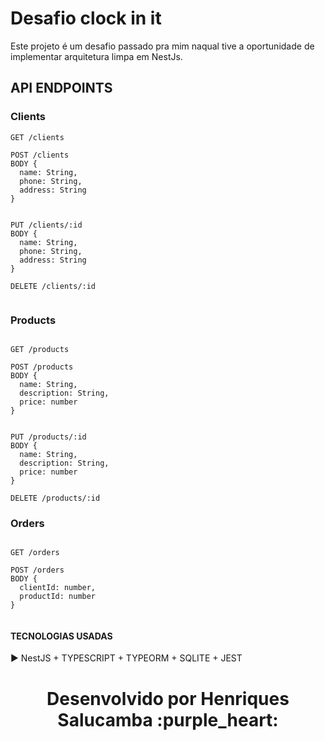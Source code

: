# Desafio clock in it

Este projeto é um desafio passado pra mim naqual tive a oportunidade de implementar arquitetura limpa em NestJs.

## API ENDPOINTS

### Clients

```
GET /clients

POST /clients
BODY {
  name: String,
  phone: String,
  address: String
}


PUT /clients/:id
BODY {
  name: String,
  phone: String,
  address: String
}

DELETE /clients/:id


```

### Products

```

GET /products

POST /products
BODY {
  name: String,
  description: String,
  price: number
}


PUT /products/:id
BODY {
  name: String,
  description: String,
  price: number
}

DELETE /products/:id
```

### Orders

```

GET /orders

POST /orders
BODY {
  clientId: number,
  productId: number
}


```

#### TECNOLOGIAS USADAS

:arrow_forward: NestJS + TYPESCRIPT + TYPEORM + SQLITE + JEST
<br>

<h1 align="center">Desenvolvido por Henriques Salucamba :purple_heart:</h1>
